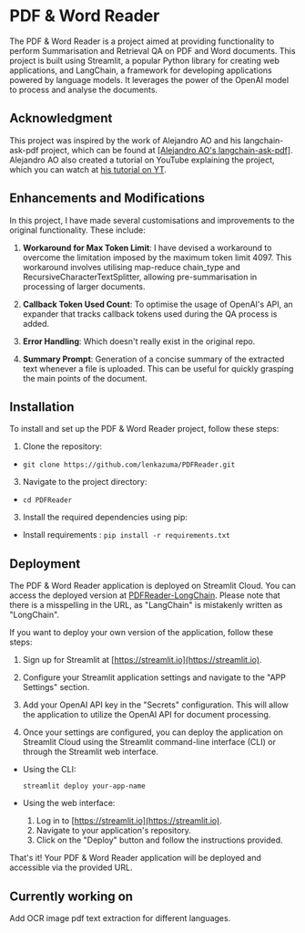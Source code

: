 # PDF & Word Reader

The PDF & Word Reader is a project aimed at providing functionality to perform Summarisation and Retrieval QA on PDF and Word documents. This project is built using Streamlit, a popular Python library for creating web applications, and LangChain, a framework for developing applications powered by language models. It leverages the power of the OpenAI model to process and analyse the documents.

## Acknowledgment
This project was inspired by the work of Alejandro AO and his langchain-ask-pdf project, which can be found at [[Alejandro AO's langchain-ask-pdf]](https://github.com/alejandro-ao/langchain-ask-pdf). Alejandro AO also created a tutorial on YouTube explaining the project, which you can watch at [his tutorial on YT](https://www.youtube.com/watch?v=wUAUdEw5oxM).

## Enhancements and Modifications
In this project, I have made several customisations and improvements to the original functionality. These include:

1. **Workaround for Max Token Limit**: I have devised a workaround to overcome the limitation imposed by the maximum token limit 4097. This workaround involves utilising map-reduce chain_type and RecursiveCharacterTextSplitter, allowing pre-summarisation in processing of larger documents.

2. **Callback Token Used Count**: To optimise the usage of OpenAI's API, an expander that tracks callback tokens used during the QA process is added.

4. **Error Handling**: Which doesn't really exist in the original repo.

5. **Summary Prompt**: Generation of a concise summary of the extracted text whenever a file is uploaded. This can be useful for quickly grasping the main points of the document.


## Installation

To install and set up the PDF & Word Reader project, follow these steps:

1. Clone the repository:

- `git clone https://github.com/lenkazuma/PDFReader.git`

3. Navigate to the project directory:

- `cd PDFReader`

3. Install the required dependencies using pip:

- Install requirements : `pip install -r requirements.txt`

## Deployment

The PDF & Word Reader application is deployed on Streamlit Cloud. You can access the deployed version at [PDFReader-LongChain](https://pdfreader-longchain.streamlit.app/). Please note that there is a misspelling in the URL, as "LangChain" is mistakenly written as "LongChain".

If you want to deploy your own version of the application, follow these steps:

1. Sign up for Streamlit at [https://streamlit.io](https://streamlit.io).

2. Configure your Streamlit application settings and navigate to the "APP Settings" section.

3. Add your OpenAI API key in the "Secrets" configuration. This will allow the application to utilize the OpenAI API for document processing.

4. Once your settings are configured, you can deploy the application on Streamlit Cloud using the Streamlit command-line interface (CLI) or through the Streamlit web interface.

- Using the CLI:
  ```
  streamlit deploy your-app-name
  ```

- Using the web interface:
  1. Log in to [https://streamlit.io](https://streamlit.io).
  2. Navigate to your application's repository.
  3. Click on the "Deploy" button and follow the instructions provided.

That's it! Your PDF & Word Reader application will be deployed and accessible via the provided URL.

## Currently working on
Add OCR image pdf text extraction for different languages.
